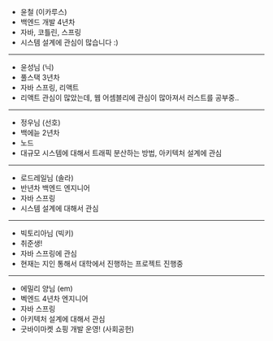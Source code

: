 * 윤철 (이카루스)
* 백엔드 개발 4년차
* 자바, 코틀린, 스프링
* 시스템 설계에 관심이 많습니다 :)
- - -
* 윤성님 (닉)
* 풀스택 3년차
* 자바 스프링, 리액트
* 리액트 관심이 많았는데, 웹 어셈블리에 관심이 많아져서 러스트를 공부중..
- - -
* 정우님 (선호)
* 백에늗 2년차
* 노드
* 대규모 시스템에 대해서 트래픽 분산하는 방법, 아키텍처 설계에 관심
- - -
* 로드레일님 (솔라)
* 반년차 백엔드 엔지니어
* 자바 스프링
* 시스템 설계에 대해서 관심
- - -
* 빅토리아님 (빅키)
* 취준생!
* 자바 스프링에 관심
* 현재는 지인 통해서 대학에서 진행하는 프로젝트 진행중
- - -
* 에밀리 양님 (em)
* 벡엔드 4년차 엔지니어
* 자바 스프링
* 아키텍처 설계에 대해서 관심
* 굿바이마켓 쇼핑 개발 운영! (사회공헌)
